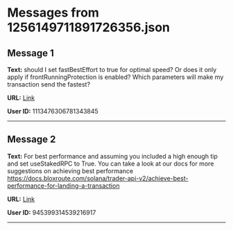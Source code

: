 # Messages from 1256149711891726356.json

## Message 1

**Text:** should I set fastBestEffort to true for optimal speed? Or does it only apply if frontRunningProtection is enabled? Which parameters will make my transaction send the fastest?

**URL:** [Link](https://discord.com/channels/638409433860407300/638411171233398824/1256149711891726356)

**User ID:** 1113476306781343845

---

## Message 2

**Text:** For best performance and assuming you included a high enough tip and set useStakedRPC to True. You can take a look at our docs for more suggestions on achieving best performance https://docs.bloxroute.com/solana/trader-api-v2/achieve-best-performance-for-landing-a-transaction

**URL:** [Link](https://discord.com/channels/638409433860407300/638411171233398824/1256232003553067018)

**User ID:** 945399314539216917

---

